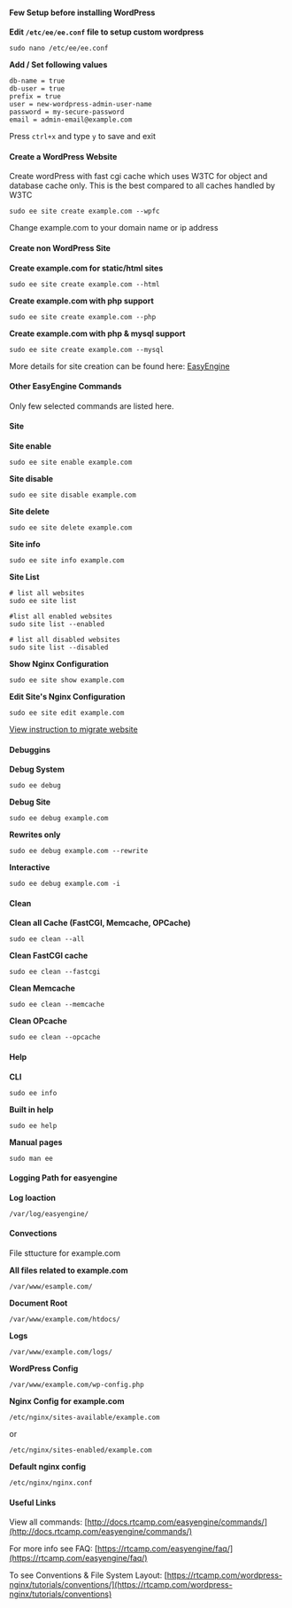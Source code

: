 #### Few Setup before installing WordPress

**Edit `/etc/ee/ee.conf` file to setup custom wordpress**

`sudo nano /etc/ee/ee.conf`

**Add / Set following values**

```
db-name = true
db-user = true
prefix = true
user = new-wordpress-admin-user-name
password = my-secure-password
email = admin-email@example.com
```

Press `ctrl+x` and type `y` to save and exit

#### Create a WordPress Website

Create wordPress with fast cgi cache which uses W3TC for object and database cache only. This is the best compared to all caches handled by W3TC


`sudo ee site create example.com --wpfc`

Change example.com to your domain name or ip address

#### Create non WordPress Site

**Create example.com for static/html sites**

`sudo ee site create example.com --html`

**Create example.com with php support** 

`sudo ee site create example.com --php`

**Create example.com with php & mysql support**

`sudo ee site create example.com --mysql`


More details for site creation can be found here: [EasyEngine](https://github.com/rtCamp/easyengine)

#### Other EasyEngine Commands

Only few selected commands are listed here.

#### Site

**Site enable**

`sudo ee site enable example.com`

**Site disable**

`sudo ee site disable example.com`

**Site delete**

`sudo ee site delete example.com`

**Site info**

`sudo ee site info example.com`

**Site List**

```
# list all websites
sudo ee site list

#list all enabled websites
sudo site list --enabled

# list all disabled websites
sudo site list --disabled
```

**Show Nginx Configuration**

`sudo ee site show example.com`

**Edit Site's Nginx Configuration**

`sudo ee site edit example.com`

[View instruction to migrate website](https://rtcamp.com/easyengine/docs/commands/site/migrate/)

#### Debuggins

**Debug System**

`sudo ee debug`

**Debug Site**

`sudo ee debug example.com`

**Rewrites only**

`sudo ee debug example.com --rewrite`

**Interactive**

`sudo ee debug example.com -i`

#### Clean

**Clean all Cache (FastCGI, Memcache, OPCache)**

`sudo ee clean --all`

**Clean FastCGI cache**

`sudo ee clean --fastcgi`

**Clean Memcache**

`sudo ee clean --memcache`

**Clean OPcache**

`sudo ee clean --opcache`

#### Help

**CLI**

`sudo ee info`

**Built in help**

`sudo ee help`

**Manual pages**

`sudo man ee`

#### Logging Path for easyengine

**Log loaction**

`/var/log/easyengine/`


#### Convections
File sttucture for example.com

**All files related to example.com**

`/var/www/esample.com/`

**Document Root**

`/var/www/example.com/htdocs/`

**Logs**

`/var/www/example.com/logs/`

**WordPress Config**

`/var/www/example.com/wp-config.php`

**Nginx Config for example.com**

`/etc/nginx/sites-available/example.com`

or

`/etc/nginx/sites-enabled/example.com`

**Default nginx config**

`/etc/nginx/nginx.conf`

#### Useful Links

View all commands: [http://docs.rtcamp.com/easyengine/commands/](http://docs.rtcamp.com/easyengine/commands/)

For more info see FAQ: [https://rtcamp.com/easyengine/faq/](https://rtcamp.com/easyengine/faq/)

To see Conventions & File System Layout: [https://rtcamp.com/wordpress-nginx/tutorials/conventions/](https://rtcamp.com/wordpress-nginx/tutorials/conventions)

